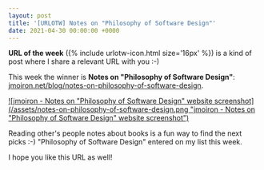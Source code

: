 ```yaml
---
layout: post
title: '[URLOTW] Notes on "Philosophy of Software Design"'
date: 2021-04-30 00:00:00 +0000
---
```


<p>
  <b>URL of the week</b> ({% include urlotw-icon.html size='16px' %}) is a kind of post where I share a relevant URL with you :-)
</p>

This week the winner is **Notes on "Philosophy of Software Design"**:
[jmoiron.net/blog/notes-on-philosophy-of-software-design](http://jmoiron.net/blog/notes-on-philosophy-of-software-design).

[![jmoiron - Notes on "Philosophy of Software Design" website screenshot](/assets/notes-on-philosophy-of-software-design.png "jmoiron - Notes on "Philosophy of Software Design" website screenshot")](/assets/notes-on-philosophy-of-software-design.png)

Reading other's people notes about books is a fun way to find the next picks :-) "Philosophy of Software Design" entered on my list this week.

I hope you like this URL as well!

